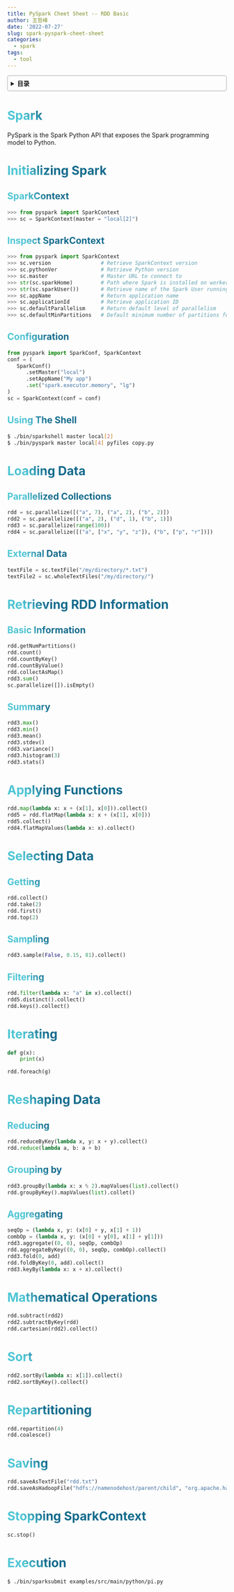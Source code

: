 ```yaml
---
title: PySpark Cheet Sheet -- RDD Basic
author: 王哲峰
date: '2022-07-27'
slug: spark-pyspark-cheet-sheet
categories:
  - spark
tags:
  - tool
---
```


<style>
h1 {
  background-color: #2B90B6;
  background-image: linear-gradient(45deg, #4EC5D4 10%, #146b8c 20%);
  background-size: 100%;
  -webkit-background-clip: text;
  -moz-background-clip: text;
  -webkit-text-fill-color: transparent;
  -moz-text-fill-color: transparent;
}
h2 {
  background-color: #2B90B6;
  background-image: linear-gradient(45deg, #4EC5D4 10%, #146b8c 20%);
  background-size: 100%;
  -webkit-background-clip: text;
  -moz-background-clip: text;
  -webkit-text-fill-color: transparent;
  -moz-text-fill-color: transparent;
}


details {
    border: 1px solid #aaa;
    border-radius: 4px;
    padding: .5em .5em 0;
}

summary {
    font-weight: bold;
    margin: -.5em -.5em 0;
    padding: .5em;
}

details[open] {
    padding: .5em;
}

details[open] summary {
    border-bottom: 1px solid #aaa;
    margin-bottom: .5em;
}
</style>


<details><summary>目录</summary><p>

- [Spark](#spark)
- [Initializing Spark](#initializing-spark)
  - [SparkContext](#sparkcontext)
  - [Inspect SparkContext](#inspect-sparkcontext)
  - [Configuration](#configuration)
  - [Using The Shell](#using-the-shell)
- [Loading Data](#loading-data)
  - [Parallelized Collections](#parallelized-collections)
  - [External Data](#external-data)
- [Retrieving RDD Information](#retrieving-rdd-information)
  - [Basic Information](#basic-information)
  - [Summary](#summary)
- [Applying Functions](#applying-functions)
- [Selecting Data](#selecting-data)
  - [Getting](#getting)
  - [Sampling](#sampling)
  - [Filtering](#filtering)
- [Iterating](#iterating)
- [Reshaping Data](#reshaping-data)
  - [Reducing](#reducing)
  - [Grouping by](#grouping-by)
  - [Aggregating](#aggregating)
- [Mathematical Operations](#mathematical-operations)
- [Sort](#sort)
- [Repartitioning](#repartitioning)
- [Saving](#saving)
- [Stopping SparkContext](#stopping-sparkcontext)
- [Execution](#execution)
</p></details><p></p>




# Spark

PySpark is the Spark Python API that exposes the Spark programming model to Python.

# Initializing Spark

## SparkContext

```python
>>> from pyspark import SparkContext
>>> sc = SparkContext(master = "local[2]")
```

## Inspect SparkContext


```python
>>> from pyspark import SparkContext
>>> sc.version                # Retrieve SparkContext version
>>> sc.pythonVer              # Retrieve Python version
>>> sc.master                 # Master URL to connect to
>>> str(sc.sparkHome)         # Path where Spark is installed on worker nodes
>>> str(sc.sparkUser())       # Retrieve name of the Spark User running SparkContext
>>> sc.appName                # Return application name
>>> sc.applicationId          # Retrieve application ID
>>> sc.defaultParallelism     # Return default level of parallelism
>>> sc.defaultMinPartitions   # Default minimum number of partitions for RDDs
```

## Configuration


```python
from pyspark import SparkConf, SparkContext
conf = (
   SparkConf()
      .setMaster("local")
      .setAppName("My app")
      .set("spark.executor.memory", "lg")
)
sc = SparkContext(conf = conf)
```

## Using The Shell

```bash
$ ./bin/sparkshell master local[2]
$ ./bin/pyspark master local[4] pyfiles copy.py
```

# Loading Data

## Parallelized Collections


```python
rdd = sc.parallelize([("a", 7), ("a", 2), ("b", 2)])
rdd2 = sc.parallelize([("a", 2), ("d", 1), ("b", 1)])
rdd3 = sc.parallelize(range(100))
rdd4 = sc.parallelize([("a", ["x", "y", "z"]), ("b", ["p", "r"])])
```

## External Data

```python
textFile = sc.textFile("/my/directory/*.txt")
textFile2 = sc.wholeTextFiles("/my/directory/")
```

# Retrieving RDD Information

## Basic Information

```python
rdd.getNumPartitions()
rdd.count()
rdd.countByKey()
rdd.countByValue()
rdd.collectAsMap()
rdd3.sum()
sc.parallelize([]).isEmpty()
```

## Summary


```python
rdd3.max()
rdd3.min()
rdd3.mean()
rdd3.stdev()
rdd3.variance()
rdd3.histogram(3)
rdd3.stats()
```

# Applying Functions


```python
rdd.map(lambda x: x + (x[1], x[0])).collect()
rdd5 = rdd.flatMap(lambda x: x + (x[1], x[0]))
rdd5.collect()
rdd4.flatMapValues(lambda x: x).collect()
```

# Selecting Data

## Getting

```python
rdd.collect()
rdd.take(2)
rdd.first()
rdd.top(2)
```

## Sampling

```python
rdd3.sample(False, 0.15, 81).collect()
```

## Filtering


```python
rdd.filter(lambda x: "a" in x).collect()
rdd5.distinct().collect()
rdd.keys().collect()
```

# Iterating

```python
def g(x):
    print(x)

rdd.foreach(g)
```

# Reshaping Data

## Reducing

```python
rdd.reduceByKey(lambda x, y: x + y).collect()
rdd.reduce(lambda a, b: a + b)
```

## Grouping by

```python
rdd3.groupBy(lambda x: x % 2).mapValues(list).collect()
rdd.groupByKey().mapValues(list).collet()
```

## Aggregating

```python
seqOp = (lambda x, y: (x[0] + y, x[1] + 1))
combOp = (lambda x, y: (x[0] + y[0], x[1] + y[1]))
rdd3.aggregate((0, 0), seqOp, combOp)
rdd.aggregateByKey((0, 0), seqOp, combOp).collect()
rdd3.fold(0, add)
rdd.foldByKey(0, add).collect()
rdd3.keyBy(lambda x: x + x).collect()
```

# Mathematical Operations

```python
rdd.subtract(rdd2)
rdd2.subtractByKey(rdd)
rdd.cartesian(rdd2).collect()
```

# Sort

```python
rdd2.sortBy(lambda x: x[1]).collect()
rdd2.sortByKey().collect()
```

# Repartitioning

```python
rdd.repartition(4)
rdd.coalesce()
```

# Saving

```python
rdd.saveAsTextFile("rdd.txt")
rdd.saveAsHadoopFile("hdfs://namenodehost/parent/child", "org.apache.hadoop.mapred.TextOutputFormat")
```

# Stopping SparkContext

```python
sc.stop()
```

# Execution

```bash
$ ./bin/sparksubmit examples/src/main/python/pi.py
```

